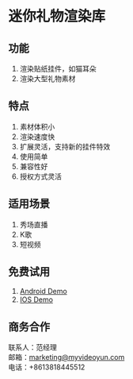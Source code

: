 # 迷你礼物渲染库

## 功能

1. 渲染贴纸挂件，如猫耳朵
2. 渲染大型礼物素材

## 特点

1. 素材体积小
2. 渲染速度快
3. 扩展灵活，支持新的挂件特效
4. 使用简单
5. 兼容性好
6. 授权方式灵活

## 适用场景

1. 秀场直播
2. K歌
3. 短视频

## 免费试用

1. [Android Demo](https://github.com/myvideoyun/TinyGiftRendererAndroid)
2. [IOS Demo](https://github.com/myvideoyun/TinyGiftRendererIOS)

## 商务合作
联系人：范经理  
邮箱：marketing@myvideoyun.com  
电话：+8613818445512
